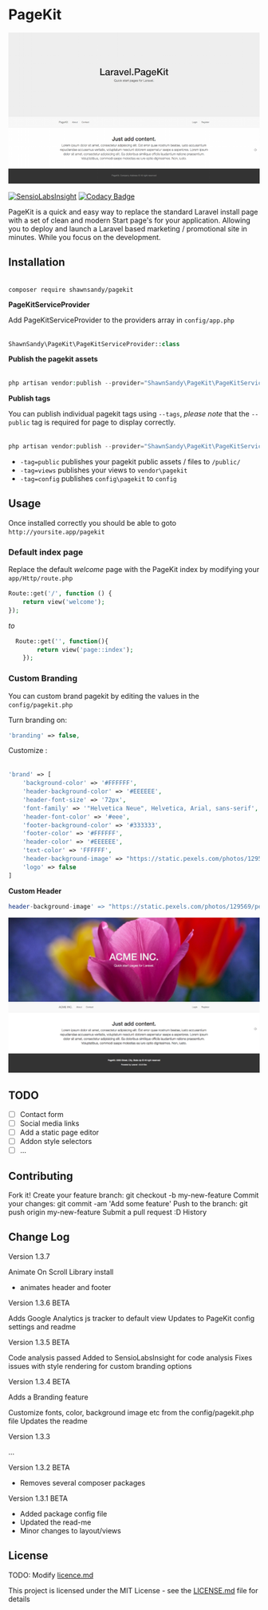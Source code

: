 # PageKit

![PageKit Screenshot](pagekit.png)

[![SensioLabsInsight](https://insight.sensiolabs.com/projects/2b15870b-8188-40ef-be16-96fea6a81bb9/mini.png)](https://insight.sensiolabs.com/projects/2b15870b-8188-40ef-be16-96fea6a81bb9) [![Codacy Badge](https://api.codacy.com/project/badge/Grade/5decf43d0f574e7a833dacfda9ad676c)](https://www.codacy.com/app/shawnsandy04/pagekit?utm_source=github.com&amp;utm_medium=referral&amp;utm_content=shawnsandy/pagekit&amp;utm_campaign=Badge_Grade)

PageKit is a quick and easy way to replace the standard Laravel install page with a set of clean and modern Start page's for your application. Allowing you to deploy and launch a Laravel based marketing / promotional site in minutes. While you focus on the development. 



## Installation

```

composer require shawnsandy/pagekit

```

__PageKitServiceProvider__

Add PageKitServiceProvider to the providers array in `config/app.php`

```php

ShawnSandy\PageKit\PageKitServiceProvider::class

```

__Publish the pagekit assets__

```php

php artisan vendor:publish --provider="ShawnSandy\PageKit\PageKitServiceProvider"

```

__Publish tags__

You can publish individual pagekit tags using `--tags`, *please note* that the `--public` tag is required for page to display correctly.

```php

php artisan vendor:publish --provider="ShawnSandy\PageKit\PageKitServiceProvider" --tag=name

```


* `-tag=public` publishes your pagekit public assets / files to `/public/` 
* `-tag=views` publishes your views to `vendor\pagekit`
* `-tag=config` publishes `config\pagekit` to `config`

## Usage

Once installed correctly you should be able to goto  `http://yoursite.app/pagekit` 

### Default index page

Replace the default *welcome* page with the PageKit index by modifying your `app/Http/route.php` 

```php
Route::get('/', function () {
    return view('welcome');
});
```
*to*

```php
  Route::get('', function(){
        return view('page::index');
    });
```

### Custom Branding

You can custom brand pagekit by editing the values in the `config/pagekit.php` 

Turn branding on:

```php
'branding' => false,
``` 

Customize :

```php

'brand' => [
    'background-color' => '#FFFFFF',
    'header-background-color' => '#EEEEEE',
    'header-font-size' => '72px',
    'font-family' => '"Helvetica Neue", Helvetica, Arial, sans-serif',
    'header-font-color' => '#eee',
    'footer-background-color' => '#333333',
    'footer-color' => '#FFFFFF',
    'header-color' => '#EEEEEE',
    'text-color' => 'FFFFFF',
    'header-background-image' => "https://static.pexels.com/photos/129569/pexels-photo-129569-large.jpeg",
    'logo' => false
]

```

**Custom Header**

```php
header-background-image' => "https://static.pexels.com/photos/129569/pexels-photo-129569-large.jpeg",

```

!['Costom Header Background'](pagekit-custom-header.png)

## TODO

- [ ] Contact form
- [ ] Social media links
- [ ] Add a static page editor
- [ ] Addon style selectors
- [ ] ...

## Contributing

Fork it!
Create your feature branch: git checkout -b my-new-feature
Commit your changes: git commit -am 'Add some feature'
Push to the branch: git push origin my-new-feature
Submit a pull request :D
History

## Change Log

Version 1.3.7

Animate On Scroll Library install
- animates header and footer

Version 1.3.6 BETA

Adds Google Analytics js tracker to default view
Updates to PageKit config settings and readme

Version 1.3.5 BETA

Code analysis passed
Added to SensioLabsInsight for code analysis 
Fixes issues with style rendering for custom branding options

Version 1.3.4 BETA 

Adds a Branding feature

Customize fonts, color, background image etc from the config/pagekit.php file
Updates the readme

Version 1.3.3

...

Version 1.3.2 BETA

- Removes several composer packages


Version 1.3.1 BETA

- Added package config file
- Updated the read-me
- Minor changes to layout/views 



## License

TODO: Modify [licence.md](LICENCE.md)


This project is licensed under the MIT License - see the [LICENSE.md](LICENSE.md) file for details
